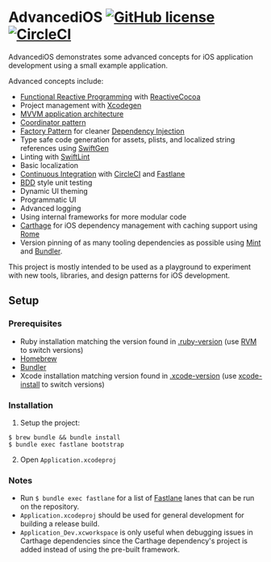 # AdvancediOS [![GitHub license](https://img.shields.io/badge/license-MIT-lightgrey.svg)](https://raw.githubusercontent.com/n8chur/AdvancediOS/master/LICENSE.md) [![CircleCI](https://circleci.com/gh/n8chur/AdvancediOS/tree/master.svg?style=svg)](https://circleci.com/gh/n8chur/AdvancediOS/tree/master)

AdvancediOS demonstrates some advanced concepts for iOS application development using a small example application.

Advanced concepts include:
- [Functional Reactive Programming](https://en.wikipedia.org/wiki/Functional_reactive_programming) with [ReactiveCocoa](https://github.com/ReactiveCocoa/ReactiveCocoa)
- Project management with [Xcodegen](https://www.github.com/yonaskolb/XcodeGen)
- [MVVM application architecture](https://en.wikipedia.org/wiki/Model–view–viewmodel)
- [Coordinator pattern](https://will.townsend.io/2016/an-ios-coordinator-pattern)
- [Factory Pattern](https://en.wikipedia.org/wiki/Factory_(object-oriented_programming)) for cleaner [Dependency Injection](https://en.wikipedia.org/wiki/Dependency_injection)
- Type safe code generation for assets, plists, and localized string references using [SwiftGen](https://github.com/SwiftGen/SwiftGen)
- Linting with [SwiftLint](https://github.com/realm/SwiftLint)
- Basic localization
- [Continuous Integration](https://en.wikipedia.org/wiki/Continuous_integration) with [CircleCI](https://circleci.com) and [Fastlane](https://fastlane.tools)
- [BDD](https://en.wikipedia.org/wiki/Behavior-driven_development) style unit testing
- Dynamic UI theming
- Programmatic UI
- Advanced logging
- Using internal frameworks for more modular code
- [Carthage](https://github.com/Carthage/Carthage) for iOS dependency management with caching support using [Rome](https://github.com/blender/Rome)
- Version pinning of as many tooling dependencies as possible using [Mint](https://github.com/yonaskolb/Mint) and [Bundler](https://bundler.io).

This project is mostly intended to be used as a playground to experiment with new tools, libraries, and design patterns for iOS development.

## Setup

### Prerequisites

- Ruby installation matching the version found in [.ruby-version](.ruby-version) (use [RVM](https://rvm.io/rvm/basics) to switch versions)
- [Homebrew](https://brew.sh)
- [Bundler](https://bundler.io)
- Xcode installation matching version found in [.xcode-version](.xcode-version) (use [xcode-install](https://github.com/KrauseFx/xcode-install) to switch versions)

### Installation

1. Setup the project:
```
$ brew bundle && bundle install
$ bundle exec fastlane bootstrap
```
2. Open `Application.xcodeproj`

### Notes

- Run `$ bundle exec fastlane` for a list of [Fastlane](https://fastlane.tools) lanes that can be run on the repository.
- `Application.xcodeproj` should be used for general development for building a release build.
- `Application_Dev.xcworkspace` is only useful when debugging issues in Carthage dependencies since the Carthage dependency's project is added instead of using the pre-built framework.
